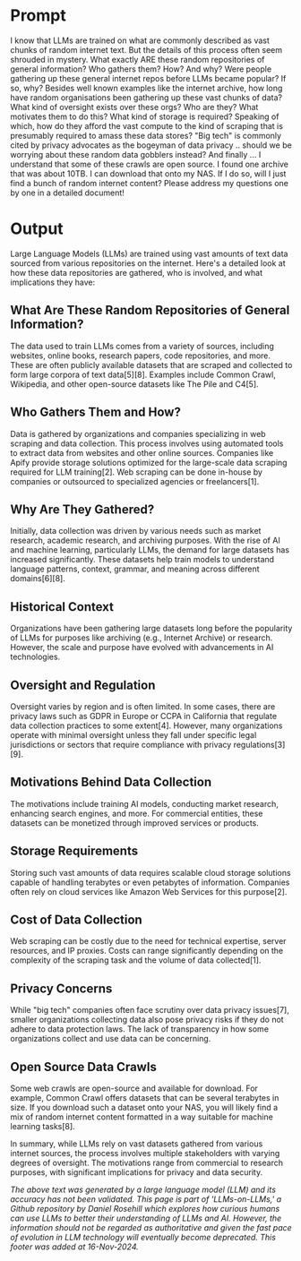 # Prompt

I know that LLMs are trained on what are commonly described as vast chunks of random internet text. But the details of this process often seem shrouded in mystery. What exactly ARE these random repositories of general information? Who gathers them? How? And why? Were people gathering up these general internet repos before LLMs became popular? If so, why? Besides well known examples like the internet archive, how long have random organisations been gathering up these vast chunks of data? What kind of oversight exists over these orgs? Who are they? What motivates them to do this? What kind of storage is required? Speaking of which, how do they afford the vast compute to the kind of scraping that is presumably required to amass these data stores? "Big tech" is commonly cited by privacy advocates as the bogeyman of data privacy .. should we be worrying about these random data gobblers instead? And finally ... I understand that some of these crawls are open source. I found one archive that was about 10TB. I can download that onto my NAS. If I do so, will I just find a bunch of random internet content? Please address my questions one by one in a detailed document!

# Output

Large Language Models (LLMs) are trained using vast amounts of text data sourced from various repositories on the internet. Here's a detailed look at how these data repositories are gathered, who is involved, and what implications they have:

## What Are These Random Repositories of General Information?

The data used to train LLMs comes from a variety of sources, including websites, online books, research papers, code repositories, and more. These are often publicly available datasets that are scraped and collected to form large corpora of text data\[5]\[8]. Examples include Common Crawl, Wikipedia, and other open-source datasets like The Pile and C4\[5].

## Who Gathers Them and How?

Data is gathered by organizations and companies specializing in web scraping and data collection. This process involves using automated tools to extract data from websites and other online sources. Companies like Apify provide storage solutions optimized for the large-scale data scraping required for LLM training\[2]. Web scraping can be done in-house by companies or outsourced to specialized agencies or freelancers\[1].

## Why Are They Gathered?

Initially, data collection was driven by various needs such as market research, academic research, and archiving purposes. With the rise of AI and machine learning, particularly LLMs, the demand for large datasets has increased significantly. These datasets help train models to understand language patterns, context, grammar, and meaning across different domains\[6]\[8].

## Historical Context

Organizations have been gathering large datasets long before the popularity of LLMs for purposes like archiving (e.g., Internet Archive) or research. However, the scale and purpose have evolved with advancements in AI technologies.

## Oversight and Regulation

Oversight varies by region and is often limited. In some cases, there are privacy laws such as GDPR in Europe or CCPA in California that regulate data collection practices to some extent\[4]. However, many organizations operate with minimal oversight unless they fall under specific legal jurisdictions or sectors that require compliance with privacy regulations\[3]\[9].

## Motivations Behind Data Collection

The motivations include training AI models, conducting market research, enhancing search engines, and more. For commercial entities, these datasets can be monetized through improved services or products.

## Storage Requirements

Storing such vast amounts of data requires scalable cloud storage solutions capable of handling terabytes or even petabytes of information. Companies often rely on cloud services like Amazon Web Services for this purpose\[2].

## Cost of Data Collection

Web scraping can be costly due to the need for technical expertise, server resources, and IP proxies. Costs can range significantly depending on the complexity of the scraping task and the volume of data collected\[1].

## Privacy Concerns

While "big tech" companies often face scrutiny over data privacy issues\[7], smaller organizations collecting data also pose privacy risks if they do not adhere to data protection laws. The lack of transparency in how some organizations collect and use data can be concerning.

## Open Source Data Crawls

Some web crawls are open-source and available for download. For example, Common Crawl offers datasets that can be several terabytes in size. If you download such a dataset onto your NAS, you will likely find a mix of random internet content formatted in a way suitable for machine learning tasks\[8].

In summary, while LLMs rely on vast datasets gathered from various internet sources, the process involves multiple stakeholders with varying degrees of oversight. The motivations range from commercial to research purposes, with significant implications for privacy and data security.

*The above text was generated by a large language model (LLM) and its accuracy has not been validated. This page is part of 'LLMs-on-LLMs,' a Github repository by Daniel Rosehill which explores how curious humans can use LLMs to better their understanding of LLMs and AI. However, the information should not be regarded as authoritative and given the fast pace of evolution in LLM technology will eventually become deprecated. This footer was added at 16-Nov-2024.*


